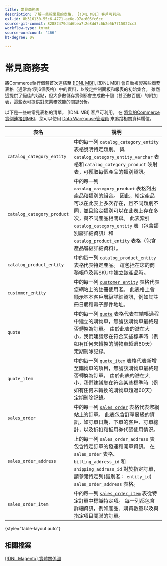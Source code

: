```yaml
---
title: 常見商務表
description: 了解一些較常見的表格， [!DNL MBI] 客戶可利用。
exl-id: 8b316130-55c6-4771-ae6e-97ac605fc6cc
source-git-commit: 82882479d4d6bea712e8dd7c6b2e5b7715022cc3
workflow-type: tm+mt
source-wordcount: '466'
ht-degree: 0%

---
```


# 常見商務表

將Commerce執行個體首次連結至 [[!DNL MBI]](../importing-data/integrations/magento.md), [!DNL MBI] 會自動複製某些商務表格（通常為4到6個表格）中的資料，以設定控制面板和報表的初始集合。 雖然這提供了絕佳的起點，但大多數儲存實例都會生成數十個（甚至數百個）的附加表，這些表可提供對您業務效能的關鍵分析。

以下是一些較常見表格的清單， [!DNL MBI] 客戶可利用。 在 [將您的Commerce實例連接到MBI](../../data-analyst/importing-data/integrations/magento.md)，您可以使用 [Data Warehouse管理員](../../data-analyst/data-warehouse-mgr/tour-dwm.md) 來追蹤相關資料欄位。

| 表名 | 說明 |
|---|---|
| `catalog_category_entity` | 中的每一列 `catalog_category_entity` 表格說明特定類別。 與 `catalog_category_entity_varchar` 表格和 `catalog_category_product` 映射表，可獲取每個產品的類別資訊。 |
| `catalog_category_product` | 中的每一列 `catalog_category_product` 表格列出產品和類別的組合。 因此，給定產品可以在此表上多次存在，且不同類別不同，並且給定類別可以在此表上存在多次，與不同產品相關聯。 此表索引 `catalog_category_entity` 表（包含類別層詳細資訊）和 `catalog_product_entity` 表格（包含產品層級詳細資料）。 |
| `catalog_product_entity` | 中的每一列 `catalog_product_entity` 表格代表特定產品。 這包括在您的商務帳戶及其SKU中建立該產品時。 |
| `customer_entity` | 中的每一列 [`customer_entity`](../data-warehouse-mgr/cust-ent-table.md) 表格代表您網站上的註冊使用者。 此表格上會顯示基本客戶層級詳細資訊，例如其註冊日期和電子郵件地址。 |
| `quote` | 中的每一列 [`quote`](../data-warehouse-mgr/sales-flat-quote-table.md) 表格代表在結帳過程中建立的購物車，無論該購物車最終是否轉換為訂單。 由於此表的潛在大小，我們建議您在符合某些標準時（例如有任何未轉換的購物車超過60天）定期刪除記錄。 |
| `quote_item` | 中的每一列 [`quote_item`](../data-warehouse-mgr/sales-flat-quote-item-table.md) 表格代表新增至購物車的項目，無論該購物車最終是否轉換為訂單。 由於此表的潛在大小，我們建議您在符合某些標準時（例如有任何未轉換的購物車超過60天）定期刪除記錄。 |
| `sales_order` | 中的每一列 [`sales_order`](../data-warehouse-mgr/sales-flat-order-table.md) 表格代表您網站上的訂單。 此表包含訂單層級的資訊，如訂單日期、下單的客戶、訂單總計，以及折扣和抵用券代碼使用情況。 |
| `sales_order_address` | 上的每一列 `sales_order_address` 表包含特定訂單的發運和開單資訊。 在 `sales_order` 表格、 `billing_address_id` 和 `shipping_address_id` 對於指定訂單，請參閱特定列(識別者： `entity_id`) `sales_order_address` 表格。 |
| `sales_order_item` | 中的每一列 [`sales_order_item`](../data-warehouse-mgr/sales-flat-quote-item-table.md) 表從特定訂單中標識特定項。 每一列都包含詳細資訊，例如產品、購買數量以及與指定項目關聯的訂單。 |

{style=&quot;table-layout:auto&quot;}

## 相關檔案

[[!DNL Magento] 實體關係圖](../data-warehouse-mgr/entity-rel-diag.md)
